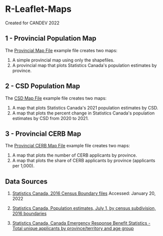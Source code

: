 # R-Leaflet-Maps

Created for CANDEV 2022

## 1 - Provincial Population Map

The [Provincial Map File](Map-1-Provincial-Map.R) example file creates two maps:
1. A simple provincial map using only the shapefiles.
2. A provincial map that plots Statistics Canada's population estimates by province.


## 2 - CSD Population Map

The [CSD Map File](Map-2-CSD-Map.R) example file creates two maps:
1. A map that plots Statistics Canada's 2021 population estimates by CSD. 
2. A map that plots the percent change in Statistics Canada's population estimates by CSD from 2020 to 2021.


## 3 - Provincial CERB Map

The [Provincial CERB Map File](Map-3-CERB-Map.R) example file creates two maps:
1. A map that plots the number of CERB applicants by province. 
2. A map that plots the share of CERB applicants by province (applicants per 1,000). 


## Data Sources

1. [Statistics Canada, 2016 Census Boundary files](https://www12.statcan.gc.ca/census-recensement/2011/geo/bound-limit/bound-limit-2016-eng.cfm)
Accessed: January 20, 2022

2. [Statistics Canada, Population estimates, July 1, by census subdivision, 2016 boundaries](https://www150.statcan.gc.ca/t1/tbl1/en/tv.action?pid=1710014201)

3. [Statistics Canada, Canada Emergency Response Benefit Statistics - Total unique applicants by province/territory and age group](https://open.canada.ca/data/en/dataset/94906755-1cb9-4c2d-aaa6-bf365f3d4de8/resource/65c2066e-27d8-4883-8f64-8f9a0245ad0e)